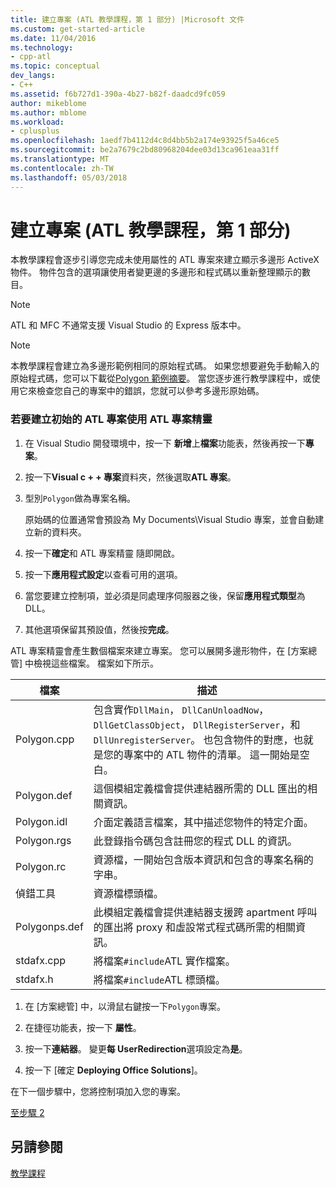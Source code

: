 ```yaml
---
title: 建立專案 (ATL 教學課程，第 1 部分) |Microsoft 文件
ms.custom: get-started-article
ms.date: 11/04/2016
ms.technology:
- cpp-atl
ms.topic: conceptual
dev_langs:
- C++
ms.assetid: f6b727d1-390a-4b27-b82f-daadcd9fc059
author: mikeblome
ms.author: mblome
ms.workload:
- cplusplus
ms.openlocfilehash: 1aedf7b4112d4c8d4bb5b2a174e93925f5a46ce5
ms.sourcegitcommit: be2a7679c2bd80968204dee03d13ca961eaa31ff
ms.translationtype: MT
ms.contentlocale: zh-TW
ms.lasthandoff: 05/03/2018
---
```

# <a name="creating-the-project-atl-tutorial-part-1"></a>建立專案 (ATL 教學課程，第 1 部分)
本教學課程會逐步引導您完成未使用屬性的 ATL 專案來建立顯示多邊形 ActiveX 物件。 物件包含的選項讓使用者變更邊的多邊形和程式碼以重新整理顯示的數目。  
  
> [!NOTE]
>  ATL 和 MFC 不通常支援 Visual Studio 的 Express 版本中。  
  
> [!NOTE]
>  本教學課程會建立為多邊形範例相同的原始程式碼。 如果您想要避免手動輸入的原始程式碼，您可以下載從[Polygon 範例摘要](../visual-cpp-samples.md)。 當您逐步進行教學課程中，或使用它來檢查您自己的專案中的錯誤，您就可以參考多邊形原始碼。  
  
### <a name="to-create-the-initial-atl-project-using-the-atl-project-wizard"></a>若要建立初始的 ATL 專案使用 ATL 專案精靈  
  
1.  在 Visual Studio 開發環境中，按一下 **新增**上**檔案**功能表，然後再按一下**專案**。  
  
2.  按一下**Visual c + + 專案**資料夾，然後選取**ATL 專案**。  
  
3.  型別`Polygon`做為專案名稱。  
  
     原始碼的位置通常會預設為 My Documents\Visual Studio 專案，並會自動建立新的資料夾。  
  
4.  按一下**確定**和 ATL 專案精靈 隨即開啟。  
  
5.  按一下**應用程式設定**以查看可用的選項。  
  
6.  當您要建立控制項，並必須是同處理序伺服器之後，保留**應用程式類型**為 DLL。  
  
7.  其他選項保留其預設值，然後按**完成**。  
  
 ATL 專案精靈會產生數個檔案來建立專案。 您可以展開多邊形物件，在 [方案總管] 中檢視這些檔案。 檔案如下所示。  
  
|檔案|描述|  
|----------|-----------------|  
|Polygon.cpp|包含實作`DllMain`， `DllCanUnloadNow`， `DllGetClassObject`， `DllRegisterServer`，和`DllUnregisterServer`。 也包含物件的對應，也就是您的專案中的 ATL 物件的清單。 這一開始是空白。|  
|Polygon.def|這個模組定義檔會提供連結器所需的 DLL 匯出的相關資訊。|  
|Polygon.idl|介面定義語言檔案，其中描述您物件的特定介面。|  
|Polygon.rgs|此登錄指令碼包含註冊您的程式 DLL 的資訊。|  
|Polygon.rc|資源檔，一開始包含版本資訊和包含的專案名稱的字串。|  
|偵錯工具|資源檔標頭檔。|  
|Polygonps.def|此模組定義檔會提供連結器支援跨 apartment 呼叫的匯出將 proxy 和虛設常式程式碼所需的相關資訊。|  
|stdafx.cpp|將檔案`#include`ATL 實作檔案。|  
|stdafx.h|將檔案`#include`ATL 標頭檔。|  
  
1.  在 [方案總管] 中，以滑鼠右鍵按一下`Polygon`專案。  
  
2.  在捷徑功能表，按一下 **屬性**。  
  
3.  按一下**連結器**。 變更**每 UserRedirection**選項設定為**是**。  
  
4.  按一下 [確定 **Deploying Office Solutions**]。  
  
 在下一個步驟中，您將控制項加入您的專案。  
  
 [至步驟 2](../atl/adding-a-control-atl-tutorial-part-2.md)  
  
## <a name="see-also"></a>另請參閱  
 [教學課程](../atl/active-template-library-atl-tutorial.md)

